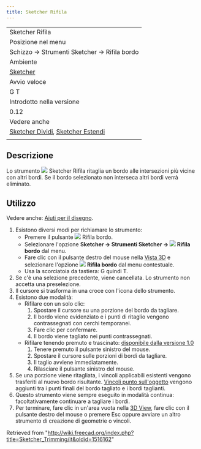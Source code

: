 ```yaml
---
title: Sketcher Rifila
---
```

|  |
| --- |
| Sketcher Rifila |
| Posizione nel menu |
| Schizzo → Strumenti Sketcher → Rifila bordo |
| Ambiente |
| [Sketcher](/Sketcher_Workbench/it "Sketcher Workbench/it") |
| Avvio veloce |
| G T |
| Introdotto nella versione |
| 0.12 |
| Vedere anche |
| [Sketcher Dividi](/Sketcher_Split/it "Sketcher Split/it"), [Sketcher Estendi](/Sketcher_Extend/it "Sketcher Extend/it") |
|  |

## Descrizione

Lo strumento ![](/images/Sketcher_Trimming.svg) Sketcher Rifila ritaglia un bordo alle intersezioni più vicine con altri bordi. Se il bordo selezionato non interseca altri bordi verrà eliminato.

## Utilizzo

Vedere anche: [Aiuti per il disegno](/Sketcher_Workbench/it#Drawing_aids "Sketcher Workbench/it").

1. Esistono diversi modi per richiamare lo strumento:
   * Premere il pulsante ![](/images/Sketcher_Trimming.svg) Rifila bordo.
   * Selezionare l'opzione **Sketcher → Strumenti Sketcher → ![](/images/Sketcher_Trimming.svg) Rifila bordo** dal menu.
   * Fare clic con il pulsante destro del mouse nella [Vista 3D](/3D_view/it "3D view/it") e selezionare l'opzione **![](/images/Sketcher_Trimming.svg) Rifila bordo** dal menu contestuale.
   * Usa la scorciatoia da tastiera: G quindi T.
2. Se c'è una selezione precedente, viene cancellata. Lo strumento non accetta una preselezione.
3. Il cursore si trasforma in una croce con l'icona dello strumento.
4. Esistono due modalità:
   * Rifilare con un solo clic:
     1. Spostare il cursore su una porzione del bordo da tagliare.
     2. Il bordo viene evidenziato e i punti di ritaglio vengono contrassegnati con cerchi temporanei.
     3. Fare clic per confermare.
     4. Il bordo viene tagliato nei punti contrassegnati.
   * Rifilare tenendo premuto e trascinato: [disponibile dalla versione 1.0](/Release_notes_1.0/it "Release notes 1.0/it")
     1. Tenere premuto il pulsante sinistro del mouse.
     2. Spostare il cursore sulle porzioni di bordi da tagliare.
     3. Il taglio avviene immediatamente.
     4. Rilasciare il pulsante sinistro del mouse.
5. Se una porzione viene ritagliata, i vincoli applicabili esistenti vengono trasferiti al nuovo bordo risultante. [Vincoli punto sull'oggetto](/Sketcher_ConstrainPointOnObject/it "Sketcher ConstrainPointOnObject/it") vengono aggiunti tra i punti finali del bordo tagliato e i bordi taglianti.
6. Questo strumento viene sempre eseguito in modalità continua: facoltativamente continuare a tagliare i bordi.
7. Per terminare, fare clic in un'area vuota nella [3D View](/3D_view/it "3D view/it"), fare clic con il pulsante destro del mouse o premere Esc oppure avviare un altro strumento di creazione di geometrie o vincoli.

Retrieved from "<http://wiki.freecad.org/index.php?title=Sketcher_Trimming/it&oldid=1516162>"